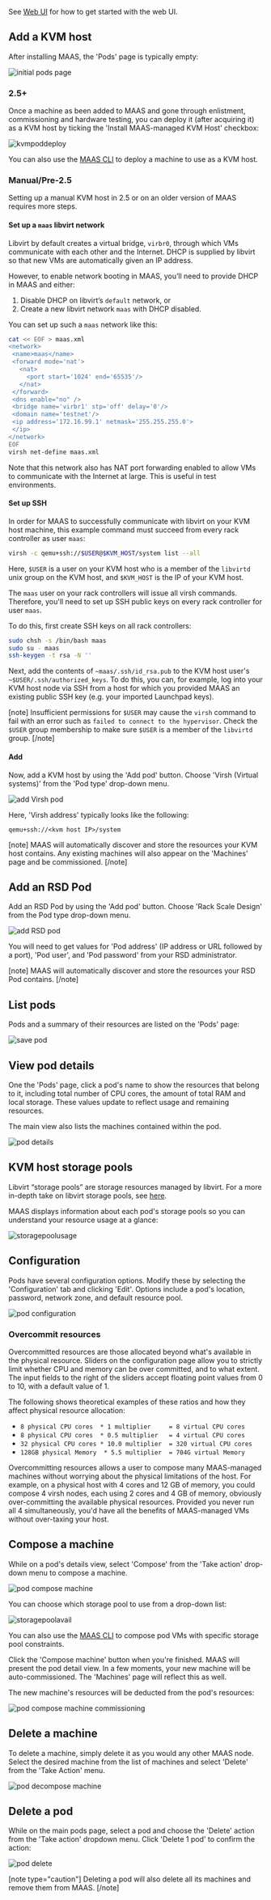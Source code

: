 See [Web UI](installconfig-webui.md) for how to get started with the web UI.

## Add a KVM host

After installing MAAS, the 'Pods' page is typically empty:

![initial pods page](../media/manage-kvm-pods__2.5_pod-initial-page.png)

### 2.5+

Once a machine as been added to MAAS and gone through enlistment, commissioning and hardware testing, you can deploy it (after acquiring it) as a KVM host by ticking the 'Install MAAS-managed KVM Host' checkbox:

![kvmpoddeploy](../media/manage-kvm-pods__2.5_kvm-pod-deploy.png)

You can also use the [MAAS CLI](manage-cli-common.md#deploy-a-node) to deploy a machine to use as a KVM host.

### Manual/Pre-2.5

Setting up a manual KVM host in 2.5 or on an older version of MAAS requires more steps.

#### Set up a `maas` libvirt network

Libvirt by default creates a virtual bridge, `virbr0`, through which VMs communicate with each other and the Internet. DHCP is supplied by libvirt so that new VMs are automatically given an IP address.

However, to enable network booting in MAAS, you’ll need to provide DHCP in MAAS and either:

1.  Disable DHCP on libvirt’s `default` network, or
2.  Create a new libvirt network `maas` with DHCP disabled.

You can set up such a `maas` network like this:

``` bash
cat << EOF > maas.xml
<network>
 <name>maas</name>
 <forward mode='nat'>
   <nat>
     <port start='1024' end='65535'/>
   </nat>
 </forward>
 <dns enable="no" />
 <bridge name='virbr1' stp='off' delay='0'/>
 <domain name='testnet'/>
 <ip address='172.16.99.1' netmask='255.255.255.0'>
 </ip>
</network>
EOF
virsh net-define maas.xml
```

Note that this network also has NAT port forwarding enabled to allow VMs to communicate with the Internet at large. This is useful in test environments.

#### Set up SSH

In order for MAAS to successfully communicate with libvirt on your KVM host machine, this example command must succeed from every rack controller as user `maas`:

``` bash
virsh -c qemu+ssh://$USER@$KVM_HOST/system list --all
```

Here, `$USER` is a user on your KVM host who is a member of the `libvirtd` unix group on the KVM host, and `$KVM_HOST` is the IP of your KVM host.

The `maas` user on your rack controllers will issue all virsh commands. Therefore, you'll need to set up SSH public keys on every rack controller for user `maas`.

To do this, first create SSH keys on all rack controllers:

``` bash
sudo chsh -s /bin/bash maas
sudo su - maas
ssh-keygen -t rsa -N ''
```

Next, add the contents of `~maas/.ssh/id_rsa.pub` to the KVM host user's `~$USER/.ssh/authorized_keys`. To do this, you can, for example, log into your KVM host node via SSH from a host for which you provided MAAS an existing public SSH key (e.g. your imported Launchpad keys).

[note] Insufficient permissions for `$USER` may cause the `virsh` command to fail with an error such as `failed to connect to the hypervisor`. Check the `$USER` group membership to make sure `$USER` is a member of the `libvirtd` group. [/note]

#### Add

Now, add a KVM host by using the 'Add pod' button. Choose 'Virsh (Virtual systems)' from the 'Pod type' drop-down menu.

![add Virsh pod](../media/manage-kvm-pods__2.5_pod-add-virsh.png)

Here, 'Virsh address' typically looks like the following:

``` no-highlight
qemu+ssh://<kvm host IP>/system
```

[note] MAAS will automatically discover and store the resources your KVM host contains. Any existing machines will also appear on the 'Machines' page and be commissioned. [/note]

## Add an RSD Pod

Add an RSD Pod by using the 'Add pod' button. Choose 'Rack Scale Design' from the Pod type drop-down menu.

![add RSD pod](../media/nodes-comp-hw__2.4_pod-add-rsd.png)

You will need to get values for 'Pod address' (IP address or URL followed by a port), 'Pod user', and 'Pod password' from your RSD administrator.

[note] MAAS will automatically discover and store the resources your RSD Pod contains. [/note]

## List pods

Pods and a summary of their resources are listed on the 'Pods' page:

![save pod](../media/manage-kvm-pods__2.5_pod-list.png)

## View pod details

One the 'Pods' page, click a pod's name to show the resources that belong to it, including total number of CPU cores, the amount of total RAM and local storage. These values update to reflect usage and remaining resources.

The main view also lists the machines contained within the pod.

![pod details](../media/manage-kvm-pods__2.5_pod-details.png)

## KVM host storage pools

Libvirt “storage pools” are storage resources managed by libvirt. For a more in-depth take on libvirt storage pools, see [here](https://libvirt.org/storage.html).

MAAS displays information about each pod's storage pools so you can understand your resource usage at a glance:

![storagepoolusage](../media/manage-kvm-pods__2.5_libvirt_storage_usage.png)

## Configuration

Pods have several configuration options. Modify these by selecting the 'Configuration' tab and clicking 'Edit'. Options include a pod's location, password, network zone, and default resource pool.

![pod configuration](../media/manage-kvm-pods__2.5_pod-compose-config.png)

### Overcommit resources

Overcommitted resources are those allocated beyond what's available in the physical resource. Sliders on the configuration page allow you to strictly limit whether CPU and memory can be over committed, and to what extent. The input fields to the right of the sliders accept floating point values from 0 to 10, with a default value of 1.

The following shows theoretical examples of these ratios and how they affect physical resource allocation:

-   `8 physical CPU cores  * 1 multiplier     = 8 virtual CPU cores`
-   `8 physical CPU cores  * 0.5 multiplier   = 4 virtual CPU cores`
-   `32 physical CPU cores * 10.0 multiplier  = 320 virtual CPU cores`
-   `128GB physical Memory  * 5.5 multiplier  = 704G virtual Memory`

Overcommitting resources allows a user to compose many MAAS-managed machines without worrying about the physical limitations of the host. For example, on a physical host with 4 cores and 12 GB of memory, you could compose 4 virsh nodes, each using 2 cores and 4 GB of memory, obviously over-committing the available physical resources. Provided you never run all 4 simultaneously, you'd have all the benefits of MAAS-managed VMs without over-taxing your host.

## Compose a machine

While on a pod's details view, select 'Compose' from the 'Take action' drop-down menu to compose a machine.

![pod compose machine](../media/manage-kvm-pods__2.5_pod-compose-machine.png)

You can choose which storage pool to use from a drop-down list:

![storagepoolavail](../media/manage-kvm-pods__2.5_libvirt_storage.png)

You can also use the [MAAS CLI](manage-cli-comp-hw.md#compose-pod-machines) to compose pod VMs with specific storage pool constraints.

Click the 'Compose machine' button when you're finished. MAAS will present the pod detail view. In a few moments, your new machine will be auto-commissioned. The 'Machines' page will reflect this as well.

The new machine's resources will be deducted from the pod's resources:

![pod compose machine commissioning](../media/manage-kvm-pods__2.5_pod-compose-machine-commissioning.png)

## Delete a machine

To delete a machine, simply delete it as you would any other MAAS node. Select the desired machine from the list of machines and select 'Delete' from the 'Take Action' menu.

![pod decompose machine](../media/manage-kvm-pods__2.5_pod-decompose-machine.png)

## Delete a pod

While on the main pods page, select a pod and choose the 'Delete' action from the 'Take action' dropdown menu. Click 'Delete 1 pod' to confirm the action:

![pod delete](../media/manage-kvm-pods__2.5_pod-delete.png)

[note type="caution"] Deleting a pod will also delete all its machines and remove them from MAAS. [/note]

<!-- LINKS -->

